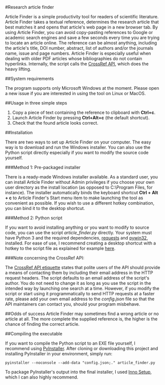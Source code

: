 #Research article finder

Article Finder is a simple productivity tool for readers of scientific literature. 
Article Finder takes a textual reference, determines the research article that best matches it and opens that article's web page
in a new browser tab. By using Article Finder, you can avoid copy-pasting references to Google or academic search engines
 and save a few seconds every time you are trying to locate an article online. 
 The reference can be almost anything, including the article's title, DOI number, abstract,
 list of authors and/or the journals name, issue and page numbers.
 Article Finder is especially useful when dealing with older PDF articles whose bibliographies do not contain hyperlinks. 
 Internally, the script calls the [CrossRef API](https://www.crossref.org/services/metadata-delivery/rest-api/), which
  does the heavy lifting.
  
  
##System requirements

The program supports only Microsoft Windows at the moment. Please open a new issue if you are interested in using the tool on Linux or MacOS.

##Usage in three simple steps

1) Copy a piece of text containing the reference to clipboard with **Ctrl+c**.
2) Launch Article Finder by pressing **Ctrl+Alt+c** (the default shortcut).
3) Check that the found article looks correct.

##Installation

There are two ways to set up Article Finder on your computer. The easy way is to download and run the Windows installer. You can also use the 
Python script directly especially if you want to modify the source code yourself.

###Method 1: Pre-packaged installer

There is a ready-made Windows installer available. As a standard user, you can
install Article Finder without Admin privileges if you choose your own user directory as the install location (as opposed to C:\Program
 Files, for instance). The installer automatically binds the keyboard shortcut **Ctrl + Alt + c** to Article Finder's Start menu item to make launching the tool
 as convenient as possible. If you wish to use a different hotkey combination, you can bind it to the desktop shortcut.
 
###Method 2: Python script

If you want to avoid installing anything or you want to modify to source code, you can use the script *article_finder.py* directly.
Your system must have Python 3 and the required dependencies, 
[requests](http://docs.python-requests.org/en/master/) and [pywin32](https://github.com/mhammond/pywin32), installed.
For ease of use, I recommend creating a desktop shortcut with a hotkey to the script file as explained for example
[here](https://fieldguide.gizmodo.com/create-your-own-keyboard-shortcuts-to-do-anything-on-wi-1821529700).
 
###Note concerning the CrossRef API:

 The [CrossRef API etiquette](https://github.com/CrossRef/rest-api-doc#etiquette) states that polite users of the API should
  provide a means of contacting them by including their email address in the HTTP request headers. The script
   defaults to an email address of the script's author. You do not need to change it as long as you use the script in the intended way
   by launching one search at a time.
   However, if you modify the script or start using it programmatically to send HTTP requests at a faster rate, please
   add your own email address to the *config.json* file so that the API maintainers can contact you, should your program 
   misbehave.



##Odds of success
Article Finder may sometimes find a wrong article or no article at all. 
The more complete the supplied reference is, the higher is the chance of finding the correct article.

##Compiling the executable

If you want to compile the Python script to an EXE file yourself, I recommend using [PyInstaller](https://www.pyinstaller.org/).
After cloning or downloading this project and installing PyInstaller in your environment, simply run:

 ```pyinstaller --noconsole --add-data "config.json;." article_finder.py```
 
 To package PyInstaller's output into the final installer, I used [Inno Setup](http://www.jrsoftware.org/isinfo.php),
  which I can also highly recommend.